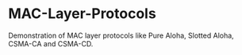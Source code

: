 # MAC-Layer-Protocols
Demonstration of MAC layer protocols like Pure Aloha, Slotted Aloha, CSMA-CA and CSMA-CD.
